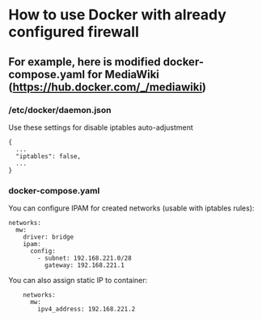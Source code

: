 # How to use Docker with already configured firewall
## For example, here is modified docker-compose.yaml for MediaWiki (https://hub.docker.com/_/mediawiki)
### /etc/docker/daemon.json
Use these settings for disable iptables auto-adjustment
```
{
  ...
  "iptables": false,
  ...
}
```
### docker-compose.yaml
You can configure IPAM for created networks (usable with iptables rules):
```
networks:
  mw:
    driver: bridge
    ipam:
      config:
        - subnet: 192.168.221.0/28
          gateway: 192.168.221.1
```
You can also assign static IP to container:
```
    networks:
      mw:
        ipv4_address: 192.168.221.2
```
